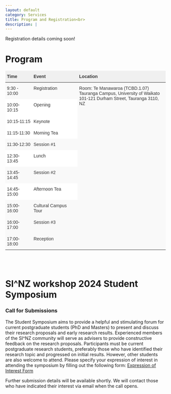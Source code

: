 ```yaml
---
layout: default
category: Services
title: Program and Registration<br>
description: |
---
```


Registration details coming soon!
<!--The registration is opened to everyone.
<br>
<br>
**Registration is now open!**: <br> <br> <a href="https://www.eventbrite.co.nz/e/the-1st-sinz-international-workshop-on-software-engineering-tickets-583996317707" class="btn btn-warning btn-lg">REGISTER</a>
<br>
<br>
**Price:**
<br>
<br>
NZD$ 150.00
<br>
<br>
NZD$ 60.00 (student fee)
<br>
<br>
Registration includes reception (drinks and canapes) and lunch on May 22 and social event on May 23 (Restaurant Bivacco, 115 Customs Street West, Auckland CBD).
<br>
<br>
Registration closes on May 14 2023.
<br>
<br>
If you need a formal invitation letter (for example, for visa purposes) please email Valerio Terragni at: <a href="mailto:v.terragni@auckland.ac.nz">v.terragni@auckland.ac.nz</a>->
Registration details coming soon.
<br>
<br>-->

# Program
<style type="text/css"> .tg {border:none;border-collapse:collapse;border-color:#ccc;border-spacing:0;} .tg td{background-color:#fff;border-color:#ccc;border-style:solid;border-width:0px;color:#333; font-family:Arial, sans-serif;font-size:14px;overflow:hidden;padding:10px 5px;word-break:normal;} .tg th{background-color:#f0f0f0;border-color:#ccc;border-style:solid;border-width:0px;color:#333; font-family:Arial, sans-serif;font-size:14px;font-weight:normal;overflow:hidden;padding:10px 5px;word-break:normal;} .tg .tg-1wig{font-weight:bold;text-align:left;vertical-align:top} .tg .tg-buh4{background-color:#f9f9f9;text-align:left;vertical-align:top} .tg .tg-fymr{border-color:inherit;font-weight:bold;text-align:left;vertical-align:top} .tg .tg-btxf{background-color:#f9f9f9;border-color:inherit;text-align:left;vertical-align:top} .tg .tg-0pky{border-color:inherit;text-align:left;vertical-align:top} </style>
<table class="tg">
<thead>
  <tr>
    <th class="tg-fymr">Time</th>
    <th class="tg-fymr">Event</th>
    <th class="tg-fymr">Location</th>
  </tr>
</thead>
<tbody>
  <tr>
    <td class="tg-btxf">9:30 - 10:00</td>
    <td class="tg-btxf">Registration</td>
    <td class="tg-btxf" rowspan="11">Room: Te Manawaroa (TCBD.1.07)<br>
      Tauranga Campus, University of Waikato<br>
      101-121 Durham Street, Tauranga 3110, NZ
    </td>
  </tr>
    <tr>
    <td class="tg-0pky">10:00-10:15</td>
    <td class="tg-0pky">Opening</td>
  </tr>
  <tr>
    <td class="tg-0pky">10:15-11:15</td>
    <td class="tg-0pky">Keynote</td>
  </tr>
  <tr>
    <td class="tg-0pky">11:15-11:30</td>
    <td class="tg-0pky">Morning Tea</td>
  </tr>
  <tr>
    <td class="tg-btxf">11:30-12:30</td>
    <td class="tg-btxf">Session #1</td>
  </tr>
  <tr>
    <td class="tg-0pky">12:30-13:45</td>
    <td class="tg-0pky">Lunch</td>
  </tr>
  <tr>
    <td class="tg-btxf">13:45-14:45</td>
    <td class="tg-btxf">Session #2</td>
  </tr>
  <tr>
    <td class="tg-0pky">14:45-15:00</td>
    <td class="tg-0pky">Afternoon Tea</td>
  </tr>
  <tr>
    <td class="tg-btxf">15:00-16:00</td>
    <td class="tg-btxf">Cultural Campus Tour</td>
  </tr>
  <tr>
    <td class="tg-btxf">16:00-17:00</td>
    <td class="tg-btxf">Session #3</td>
  </tr>
  <tr>
    <td class="tg-buh4">17:00-18:00</td>
    <td class="tg-buh4">Reception</td>
  </tr>
</tbody>
</table>

<br>
<br>

<!--## Keynotes-->

<!--![](../img/mauro-pezze.jpeg)

[Prof. Mauro Pezzè](https://search.usi.ch/en/people/4fcdc3b7f6e5a58050ee5b3a2b530ad6/pezze-mauro), USI Università della Svizzera Italiana and Constructor institute in Schaffhausen (Switzerland)

**Title:** Future Challenges in Software Testing

**Abstract:** Software is dramatically changing. Current and future software systems rapidly evolve, adapt to new and emerging environment conditions, and behave autonomously. The fast growth of systems with AI and machine learning engines will spread across many domains, and be a common feature of most software systems. Classic testing cannot adequately address evolving, adapting, autonomous behavior of contemporary and future software systems. At the same time to recent extraordinary progresses in machine learning and natural language processing open enormous opportunities to define new testing approaches.
<br>
In this talk, I will discuss the challenges of testing future software systems, the opportunities of machine learning and natural language processing to define new testing approaches, and the role of testing in self-healing systems. I will discuss advantages, limitations, and benefits of combining classic with field testing in a seamlessly integrated context, I will present the state of the art in exploiting machine learning and natural language processing to test future software systems, and I will discuss the interplay of fully automated testing and self-healing approaches.

**Bio:** Mauro Pezzè is Professor of Software Engineering at USI Università della Svizzera Italiana and Constructor institute in Schaffhausen (Switzerland). He leads the joint USI-Constructor STAR, Software Testing and Analysis Research, laboratory. Dr. Pezzè serves as editor in chief of ACM Transactions on Software Engineering and Methodologies. He served as associate editor of IEEE Transactions on Software Engineering, ACM Transactions on Software Engineering and Methodologies, and the journal on Software Testing, Verification and Reliability (STVR). He served as general and program chair of the ACM International Symposium on Software Testing and Analysis (ISSTA), and program co-chair of the International Conference on Software Engineering (ICSE). He is the co-author of over 180 papers published in international journals and in the proceedings of international conferences, and of the influential book, Software Testing and Analysis, Process, Principles and Techniques.

---

![](../img/panos.jpeg)

[Panos Patros, PhD](https://twitter.com/PanosPatros), Principal Engineer, [Raygun Performance Monitoring](https://raygun.com/)

**Title:** The Raygun Approach to AI-Enabled Software Performance Engineering

**Abstract:** What does the future hold for AI-assisted and AI-enabled software performance engineering? Find out from Raygun, an NZ-grown company competing globally in the software performance space! This talk will emphasize the importance of performance for the end-user experience and showcase tools like Crash Reporting, Real User Monitoring, and Application Performance Monitoring. Hear how Raygun has innovated to serve huge clients on a global scale, including handling the performance monitoring of HBO's Game of Thrones finale. Inspired by recent innovations in AI language models, learn about Raygun's emerging approach to self-evolving software engineering and how our new API can be integrated with other tools, including AI. This discussion aims to spark constructive debate on what should be included or expanded upon in computer science and software engineering degrees, while seeding R&D directions and collaborations in the performance engineering space.

**Bio:** Dr. Panos Patros, CPEng is an expert in performance engineering and a software engineer with two decades of experience in both academia and industry. He is currently a Principal Engineer with Raygun Performance Monitoring in New Zealand and an Adjunct Professor in Computer Science with the University of New Brunswick in Canada. At Raygun, Panos leads the providers/profilers/tracers team and prototypes novel performance tools and methods to expand the company's range.
Dr. Patros earned his PhD in Computer Science from the University of New Brunswick, where he conducted research and development on performance engineering in language runtimes, platform clouds and embedded systems. His work has been widely published in peer-reviewed academic papers, with over 50 publications to his name. Panos has also authored three software patents with IBM. His contributions to the field have been recognized with numerous awards and honors, including IBM Project of the Year in 2016.-->

# SI^NZ workshop 2024 Student Symposium

### Call for Submissions

The Student Symposium aims to provide a helpful and stimulating forum for current postgraduate students (PhD and Masters) to present and discuss their research proposals and early research results. Experienced members of the SI^NZ community will serve as advisers to provide constructive feedback on the research proposals. Participants must be current postgraduate research students, preferably those who have identified their research topic and progressed on initial results. However, other students are also welcome to attend. Please specify your expression of interest in attending the symposium by filling out the following form: [Expression of Interest Form](https://forms.gle/fZpkBuH2c1Nd2EXb8)

Further submission details will be available shortly. We will contact those who have indicated their interest via email when the call opens. 


<!--Students must submit a two-page, single-authored abstract (see the submission format below). The submission should include the following elements: the research problem and motivation, background and related work, approach and novelty, results (if any), and contributions. The review process is not anonymous - there is no need to anonymise the submission.
A panel of experts will review the submissions and select the students to participate in the Students' Symposium. Students of accepted submissions will: 1) present their research to the panel (and other students) during the symposium and 2) participate in the poster session (posters will be displayed for the duration of the two-day workshop).
The abstract will not be published.

**Important dates**

**Submission: April 15th, 2023**

**Notifications: April 29th, 2023**

**Submission**-->
<br>
<!--Please submit your papers via EasyChair using the following link: [https://easychair.org/my/conference?conf=sinzworkshop2023](https://easychair.org/my/conference?conf=sinzworkshop2023)-->
<br>
<br>
<!--All submissions should use the official ACM Primary Article Template [https://www.acm.org/publications/proceedings-template](https://www.acm.org/publications/proceedings-template).-->
<br>
